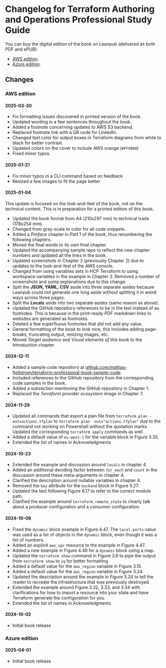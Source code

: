 # Changelog for Terraform Authoring and Operations Professional Study Guide

You can buy the digital edition of the book on Leanpub (delivered as both PDF and ePUB):

* [AWS edition](https://leanpub.com/terraform-professional-certification).
* [Azure edition](https://leanpub.com/terraform-professional-certification-azure).

## Changes

### AWS edition

#### 2025-03-30

* Fix formatting issues discovered in printed version of the book.
* Updated wording in a few sentences throughout the book.
* Added a footnote concerning updates to AWS S3 backend.
* Replaced footnote link with a QR code for LinkedIn.
* Changed text color for output boxes in Terraform diagrams from white to black for better contrast.
* Updated colors on the cover to include AWS orange (`#FF9900`)
* Fixed minor typos.

#### 2025-01-21

* Fix minor typos in a CLI command based on feedback
* Resized a few images to fit the page better

#### 2025-01-04

This update is focused on the look-and-feel of the book, not on the technical content. This is in preparation for a printed edition of this book.

* Updated the book format from A4 (210x297 mm) to technical trade (178x254 mm).
* Changed from gray-scale to color for all code snippets.
* Added a _Preface_ chapter in Part 1 of the book, thus renumbering the following chapters.
* Moved the final words to its own final chapter.
* Updated the accompanying sample repo to reflect the new chapter numbers and updated all the links in the book.
* Updated screenshots in Chapter 3 (previously Chapter 2) due to updates to the look-and-feel of the AWS console.
* Changed from using variables sets in HCP Terraform to using workspace variables in the example in Chapter 3. Removed a number of screenshots and some explanations due to this change.
* Split the **JSON, YAML, CSV** aside into three separate asides because Leanpub could not generate one long aside without splitting it in weird ways across three pages.
* Split the **Locals** aside into two separate asides (same reason as above).
* Updated the GitHub repository references to be in the text instead of as footnotes. This is because in the print-ready PDF markdown links to websites are generated as footnotes.
* Deleted a few superfluous footnotes that did not add any value.
* General formatting of the book to look nice, this includes adding page-breaks, truncating output, resizing images, etc.
* Moved _Target audience_ and _Visual elements of this book_ to the Introduction chapter.

#### 2024-12-11

* Added a sample code repository at [github.com/mattias-fjellstrom/terraform-professional-book-sample-code](https://github.com/mattias-fjellstrom/terraform-professional-book-sample-code).
* Included references to the GitHub repository from the corresponding code samples in the book.
* Added a subsection mentioning the GitHub repository in Chapter 1.
* Replaced the _Terraform provider ecosystem_ image in Chapter 7.

#### 2024-11-29

* Updated all commands that export a plan file from `terraform plan -out=actions.tfplan` to `terraform plan -out="actions.tfplan"` due to the command not working on Powershell without the quotation marks. Updated the corresponding `terraform apply` commands as well.
* Added a default value of `eu-west-1` for the variable block in Figure 3.35.
* Extended the list of names in Acknowledgments

#### 2024-10-23

* Extended the example and discussion around `locals` in chapter 4.
* Added an additional deciding factor between `for_each` and `count` in the discussion around these meta-arguments in chapter 4.
* Clarified the description around nullable variables in chapter 4.
* Removed the `key` attribute for the `backend` block in Figure 5.27.
* Updated the text following Figure 6.17 to refer to the correct module path.
* Clarified the example around `terraform_remote_state` to clearly talk about a producer configuration and a consumer configuration.

#### 2024-10-08

* Fixed the `dynamic` block example in Figure 4.47. The `local.ports` value was used as a list of objects in the `dynamic` block, even though it was a list of numbers.
* Added an explicit `aws_vpc` resource to the example in Figure 4.47.
* Added a new example in Figure 4.48 for a `dynamic` block using a map.
* Updated the `terraform show` command in Figure 3.8 to pipe the output from `terraform show` to `jq` for better formatting.
* Added a default value for the `aws_region` variable in Figure 3.15.
* Added a default value for the `aws_region` variable in Figure 3.24.
* Updated the description around the example in Figure 3.24 to tell the reader to recreate the infrastructure that was previously destroyed.
* Extended the example around Figure 3.32, 3.33, and 3.34 with clarifications for how to import a resource into your state and have Terraform generate the configuration for you.
* Extended the list of names in Acknowledgments

#### 2024-10-02

* Initial book release

### Azure edition

#### 2025-04-01

* Initial book release